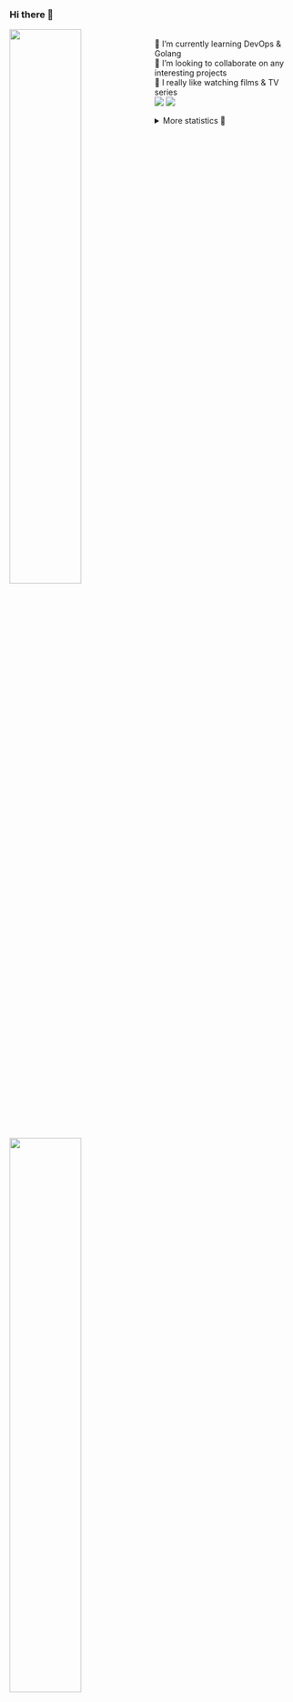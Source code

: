 ### Hi there 👋


[<img align="left" width="50%" src="https://github-readme-stats.vercel.app/api?username=rufusnufus&hide=issues&show_icons=true&count_private=true&theme=transparent&title_color=FF6F40&text_color=FBF9F8&icon_color=F48242&hide_border=true&hide_title=true#gh-dark-mode-only">](https://metrics.lecoq.io/rufusnufus#gh-dark-mode-only)
[<img align="left" width="50%" src="https://github-readme-stats.vercel.app/api?username=rufusnufus&hide=issues&show_icons=true&count_private=true&theme=transparent&title_color=FF6533&text_color=4D4644&icon_color=FF8038&hide_border=true&hide_title=true#gh-light-mode-only">](https://metrics.lecoq.io/rufusnufus#gh-light-mode-only)

<p>
  <br>
  🌱 I’m currently learning DevOps & Golang</br>
  👯 I’m looking to collaborate on any interesting projects</br>
  🎥 I really like watching films & TV series</br>
  <a href="https://linkedin.com/in/rufusnufus"><img src="https://img.shields.io/badge/linkedin-0077B5.svg?style=for-the-badge&logo=linkedin&logoColor=white"/></a>
  <a href="https://t.me/rufusnufus"><img src="https://img.shields.io/badge/-telegram-black?style=for-the-badge&color=blue&logo=telegram"/></a>
</p>

<p text-align="left">
<details>
  <summary>More statistics 👀</summary><br/>

<!--START_SECTION:waka-->
![Code Time](http://img.shields.io/badge/Code%20Time-310%20hrs%2011%20mins-blue)

![Profile Views](http://img.shields.io/badge/Profile%20Views-0-blue)

**I'm an Early 🐤** 

```text
🌞 Morning                4369 commits        █████░░░░░░░░░░░░░░░░░░░░   20.70 % 
🌆 Daytime                12142 commits       ██████████████░░░░░░░░░░░   57.52 % 
🌃 Evening                3966 commits        █████░░░░░░░░░░░░░░░░░░░░   18.79 % 
🌙 Night                  633 commits         █░░░░░░░░░░░░░░░░░░░░░░░░   03.00 % 
```
📅 **I'm Most Productive on Monday** 

```text
Monday                   4267 commits        █████░░░░░░░░░░░░░░░░░░░░   20.21 % 
Tuesday                  4118 commits        █████░░░░░░░░░░░░░░░░░░░░   19.51 % 
Wednesday                4057 commits        █████░░░░░░░░░░░░░░░░░░░░   19.22 % 
Thursday                 3675 commits        ████░░░░░░░░░░░░░░░░░░░░░   17.41 % 
Friday                   3586 commits        ████░░░░░░░░░░░░░░░░░░░░░   16.99 % 
Saturday                 546 commits         █░░░░░░░░░░░░░░░░░░░░░░░░   02.59 % 
Sunday                   861 commits         █░░░░░░░░░░░░░░░░░░░░░░░░   04.08 % 
```


📊 **This Week I Spent My Time On** 

```text
💬 Programming Languages: 
Other                    4 hrs 42 mins       ███████████░░░░░░░░░░░░░░   44.98 % 
YAML                     2 hrs 37 mins       ██████░░░░░░░░░░░░░░░░░░░   25.11 % 
HCL                      1 hr 28 mins        ████░░░░░░░░░░░░░░░░░░░░░   14.04 % 
Go                       1 hr 13 mins        ███░░░░░░░░░░░░░░░░░░░░░░   11.73 % 
Docker                   9 mins              ░░░░░░░░░░░░░░░░░░░░░░░░░   01.57 % 

🔥 Editors: 
VS Code                  5 hrs 45 mins       ██████████████░░░░░░░░░░░   55.06 % 
iTerm2                   4 hrs 41 mins       ███████████░░░░░░░░░░░░░░   44.94 % 
```

**I Mostly Code in Java** 

```text
Python                   18 repos            ███░░░░░░░░░░░░░░░░░░░░░░   11.11 % 
Smarty                   15 repos            ██░░░░░░░░░░░░░░░░░░░░░░░   09.26 % 
HCL                      6 repos             █░░░░░░░░░░░░░░░░░░░░░░░░   03.70 % 
HTML                     4 repos             █░░░░░░░░░░░░░░░░░░░░░░░░   02.47 % 
Mustache                 4 repos             █░░░░░░░░░░░░░░░░░░░░░░░░   02.47 % 
```




 Last Updated on 30/05/2023 00:59:59 UTC
<!--END_SECTION:waka-->

</details>
</p>
